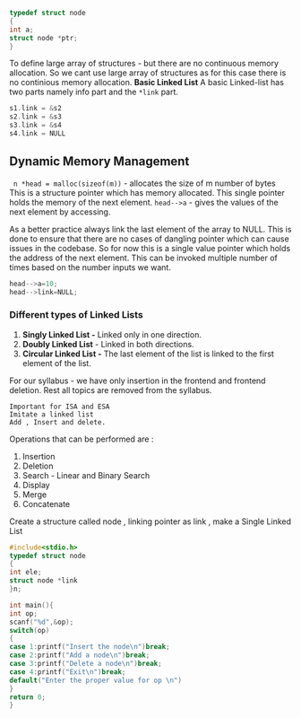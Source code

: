 ```c
typedef struct node 
{
int a;
struct node *ptr;
}
```

To define large array of structures - but there are no continuous memory allocation.
So we cant use large array of structures as for this case there is no continious memory allocation.
**Basic Linked List**
A basic Linked-list has two parts namely info part and the ``*link`` part.
```C
s1.link = &s2
s2.link = &s3
s3.link = &s4
s4.link = NULL
```
## Dynamic Memory Management

`` n *head = malloc(sizeof(m))`` - allocates the size of m number of bytes 
This is a structure pointer which has memory allocated. This single pointer holds the memory of the next element.
``head-->a`` - gives the values of the next element by accessing.

As a better practice always link the last element of the array to NULL. This is done to ensure that there are no cases of dangling pointer which can cause issues in the codebase.
So for now this is a single value pointer which holds the address of the next element. 
This can be invoked multiple number of times based on the number inputs we want.

```c
head-->a=10;
head-->link=NULL;
```
### Different types of Linked Lists

1) **Singly Linked List -** Linked only in one direction.
2) **Doubly Linked List** - Linked in both directions.
3) **Circular Linked List -** The last element of the list is linked to the first element of the list.

For our syllabus - we have only insertion in the frontend and frontend deletion.
Rest all topics are removed from the syllabus.

```
Important for ISA and ESA
Imitate a linked list 
Add , Insert and delete.
```

Operations that can be performed are :
1) Insertion
2) Deletion
3) Search - Linear and Binary Search
4) Display
5) Merge
6) Concatenate

Create a structure called node , linking pointer as link , make a Single Linked List 

```c
#include<stdio.h>
typedef struct node
{
int ele;
struct node *link
}n;

int main(){
int op;
scanf("%d",&op);
switch(op)
{
case 1:printf("Insert the node\n")break;
case 2:printf("Add a node\n")break;
case 3:printf("Delete a node\n")break;
case 4:printf("Exit\n")break;
default("Enter the proper value for op \n")
}
return 0;
}
```